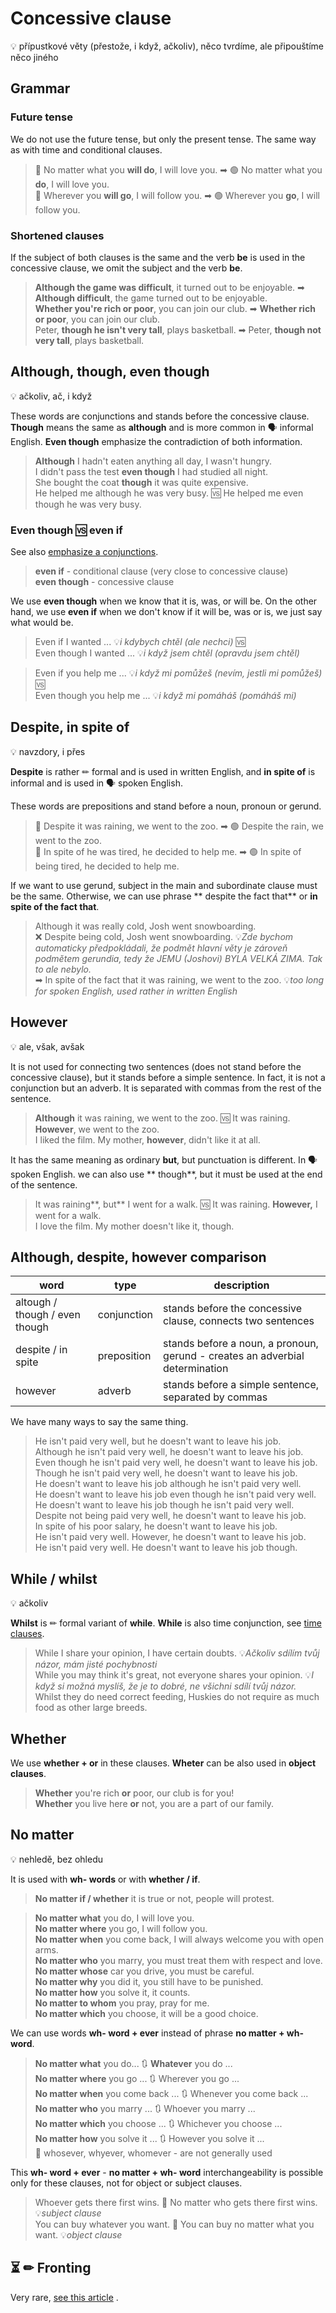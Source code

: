 # Concessive clause

💡 přípustkové věty (přestože, i když, ačkoliv), něco tvrdíme, ale připouštíme něco jiného

## Grammar

### Future tense

We do not use the future tense, but only the present tense. The same way as with time and conditional clauses.

> 🔴 No matter what you **will do**, I will love you. ➡ 🟢 No matter what you **do**, I will love you. <br/>
> 🔴 Wherever you **will go**, I will follow you. ➡ 🟢 Wherever you **go**, I will follow you. <br/>

### Shortened clauses

If the subject of both clauses is the same and the verb **be** is used in the concessive clause, we omit the subject and
the verb **be**.

> **Although the game was difficult**, it turned out to be enjoyable. ➡ **Although difficult**, the game turned out to
> be enjoyable. <br/>
> **Whether you're rich or poor**, you can join our club. ➡ **Whether rich or poor**, you can join our club. <br/>
> Peter, **though he isn't very tall**, plays basketball. ➡ Peter, **though not very tall**, plays basketball. <br/>

## Although, though, even though

💡 ačkoliv, ač, i když

These words are conjunctions and stands before the concessive clause. **Though** means the same as **although** and is
more common in 🗣 informal English. **Even though** emphasize the
contradiction of both information.

> **Although** I hadn't eaten anything all day, I wasn't hungry. <br/>
> I didn't pass the test **even though** I had studied all night. <br/>
> She bought the coat **though** it was quite expensive. <br/>
> He helped me although he was very busy. 🆚 He helped me even though he was very busy. <br/>

### Even though 🆚 even if

See also [emphasize a conjunctions](/topics/parts-of-speech/conjunctions/conjunctions.md#emphasize-a-conjunction).

> **even if** - conditional clause (very close to concessive clause) <br/>
> **even though** - concessive clause <br/>

We use **even though** when we know that it is, was, or will be. On the other hand, we use **even if** when we don't
know if it will be, was or is, we just say what would be.

> Even if I wanted ... 💡*i kdybych chtěl (ale nechci)*
> 🆚 <br/>
> Even though I wanted ... 💡*i když jsem chtěl (opravdu jsem chtěl)* <br/>

> Even if you help me ... 💡*i když mi pomůžeš (nevím, jestli mi pomůžeš)* <br/>
> 🆚 <br/>
> Even though you help me ... 💡*i když mi pomáháš (pomáháš mi)* <br/>

## Despite, in spite of

💡 navzdory, i přes

**Despite** is rather ✏ formal and is used in written English, and **in spite of** is informal and is used in 🗣 spoken
English.

These words are prepositions and stand before a noun, pronoun or gerund.

> 🔴 Despite it was raining, we went to the zoo. ➡ 🟢 Despite the rain, we went to the zoo. <br/>
> 🔴 In spite of he was tired, he decided to help me. ➡ 🟢 In spite of being tired, he decided to help me. <br/>

If we want to use gerund, subject in the main and subordinate clause must be the same. Otherwise, we can use phrase **
despite the fact that** or **in spite of the fact that**.
> Although it was really cold, Josh went snowboarding. <br/>
> ❌ Despite being cold, Josh went snowboarding. 💡*Zde bychom automaticky předpokládali, že podmět hlavní věty je zároveň
podmětem gerundia, tedy že JEMU (Joshovi) BYLA VELKÁ ZIMA. Tak to ale nebylo.* <br/>
> ➡ In spite of the fact that it was raining, we went to the zoo. 💡*too long for spoken English, used rather in written
English* <br/>

## However

💡 ale, však, avšak

It is not used for connecting two sentences (does not stand before the concessive clause), but it stands before a simple
sentence. In fact, it is not a conjunction but an adverb. It is separated with commas from the rest of the sentence.

> **Although** it was raining, we went to the zoo. 🆚 It was raining. **However**, we went to the zoo. <br/>
> I liked the film. My mother, **however**, didn't like it at all. <br/>

It has the same meaning as ordinary **but**, but punctuation is different. In 🗣 spoken English. we can also use **
though**, but it must be used at the end of the sentence.

> It was raining**, but** I went for a walk. 🆚 It was raining. **However,** I went for a walk. <br/>
> I love the film. My mother doesn't like it, though. <br/>

## Although, despite, however comparison

| word                           | type        | description                                                                  |
|--------------------------------|-------------|------------------------------------------------------------------------------|
| altough / though / even though | conjunction | stands before the concessive clause, connects two sentences                  |
| despite / in spite             | preposition | stands before a noun, a pronoun, gerund - creates an adverbial determination |
| however                        | adverb      | stands before a simple sentence, separated by commas                         |

We have many ways to say the same thing.

> He isn't paid very well, but he doesn't want to leave his job. <br/>
> Although he isn't paid very well, he doesn't want to leave his job. <br/>
> Even though he isn't paid very well, he doesn't want to leave his job. <br/>
> Though he isn't paid very well, he doesn't want to leave his job. <br/>
> He doesn't want to leave his job although he isn't paid very well. <br/>
> He doesn't want to leave his job even though he isn't paid very well. <br/>
> He doesn't want to leave his job though he isn't paid very well. <br/>
> Despite not being paid very well, he doesn't want to leave his job. <br/>
> In spite of his poor salary, he doesn't want to leave his job. <br/>
> He isn't paid very well. However, he doesn't want to leave his job. <br/>
> He isn't paid very well. He doesn't want to leave his job though. <br/>

## While / whilst

💡 ačkoliv

**Whilst** is ✏ formal variant of **while**. **While** is also time conjunction,
see [time clauses](/topics/subordinate-sentences/time-clauses.md).

> While I share your opinion, I have certain doubts. 💡*Ačkoliv sdílím tvůj názor, mám jisté pochybnosti* <br/>
> While you may think it's great, not everyone shares your opinion. 💡*I když si možná myslíš, že je to dobré, ne všichni
sdílí tvůj názor.* <br/>
> Whilst they do need correct feeding, Huskies do not require as much food as other large breeds. <br/>

## Whether

We use **whether + or** in these clauses. **Wheter** can be also used in **object clauses**.

> **Whether** you're rich **or** poor, our club is for you! <br/>
> **Whether** you live here **or** not, you are a part of our family. <br/>

## No matter

💡 nehledě, bez ohledu

It is used with **wh- words** or with **whether / if**.

> **No matter if / whether** it is true or not, people will protest. <br/>

> **No matter what** you do, I will love you. <br/>
> **No matter where** you go, I will follow you. <br/>
> **No matter when** you come back, I will always welcome you with open arms. <br/>
> **No matter who** you marry, you must treat them with respect and love. <br/>
> **No matter whose** car you drive, you must be careful. <br/>
> **No matter why** you did it, you still have to be punished. <br/>
> **No matter how** you solve it, it counts. <br/>
> **No matter to whom** you pray, pray for me. <br/>
> **No matter which** you choose, it will be a good choice. <br/>

We can use words **wh- word + ever** instead of phrase **no matter + wh- word**.

> **No matter what** you do... 🔃 **Whatever** you do ... <br/>
> **No matter where** you go ... 🔃 Wherever you go ... <br/>
> **No matter when** you come back ... 🔃 Whenever you come back ... <br/>
> **No matter who** you marry ... 🔃 Whoever you marry ... <br/>
> **No matter which** you choose ... 🔃 Whichever you choose ... <br/>
> **No matter how** you solve it ... 🔃 However you solve it ... <br/>
> 🔴 whosever, whyever, whomever - are not generally used <br/>

This **wh- word + ever** - **no matter + wh- word** interchangeability is possible only for these clauses, not for
object or subject clauses.

> Whoever gets there first wins. 🔴 No matter who gets there first wins. 💡*subject clause* <br/>
> You can buy whatever you want. 🔴 You can buy no matter what you want. 💡*object clause* <br/>

## ⏳ ✏ Fronting

Very
rare, [see this article](https://www.englishme.cz/app/article?number=2010031202&backlink=%2Ftests%2Ftopic%2Fdefault%3Fid%3D397%26backlink%3D%252Ftests%252Ftopic%252Fgrammar-list)
.
